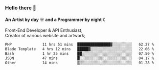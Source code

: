 ### Hello there 👋
#### An Artist by day ☼ and a Programmer by night ☾

Front-End Developer & API Enthusiast;<br>
Creator of various website and artwork;

<!--START_SECTION:waka-->

```txt
PHP              11 hrs 51 mins  ███████████████▓░░░░░░░░░   62.27 %
Blade Template   4 hrs 12 mins   █████▓░░░░░░░░░░░░░░░░░░░   22.06 %
Bash             1 hr 25 mins    ██░░░░░░░░░░░░░░░░░░░░░░░   07.50 %
JSON             47 mins         █░░░░░░░░░░░░░░░░░░░░░░░░   04.17 %
Other            14 mins         ▒░░░░░░░░░░░░░░░░░░░░░░░░   01.28 %
```

<!--END_SECTION:waka-->

<!--unk0e-ctrlmd-blitzh-Klöggr-https://codepen.io/nikillpop/pen/VdJjJW-->
